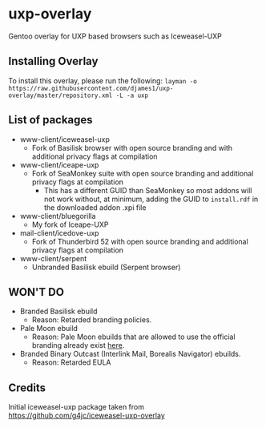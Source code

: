 # uxp-overlay
Gentoo overlay for UXP based browsers such as Iceweasel-UXP

## Installing Overlay
To install this overlay, please run the following:
`layman -o https://raw.githubusercontent.com/djames1/uxp-overlay/master/repository.xml -L -a uxp`

## List of packages
- www-client/iceweasel-uxp
    - Fork of Basilisk browser with open source branding and with additional
      privacy flags at compilation
- www-client/iceape-uxp
    - Fork of SeaMonkey suite with open source branding and additional privacy
      flags at compilation
        - This has a different GUID than SeaMonkey so most addons will not work
          without, at minimum, adding the GUID to `install.rdf` in the
          downloaded addon .xpi file
- www-client/bluegorilla
    - My fork of Iceape-UXP
- mail-client/icedove-uxp
    - Fork of Thunderbird 52 with open source branding and additional privacy
      flags at compilation
- www-client/serpent
    - Unbranded Basilisk ebuild (Serpent browser)

## WON'T DO
- Branded Basilisk ebuild
    - Reason: Retarded branding policies.
- Pale Moon ebuild
    - Reason: Pale Moon ebuilds that are allowed to use the official branding
      already exist [here](https://github.com/deu/palemoon-overlay).
- Branded Binary Outcast (Interlink Mail, Borealis Navigator) ebuilds.
    - Reason: Retarded EULA

## Credits
Initial iceweasel-uxp package taken from https://github.com/g4jc/iceweasel-uxp-overlay
